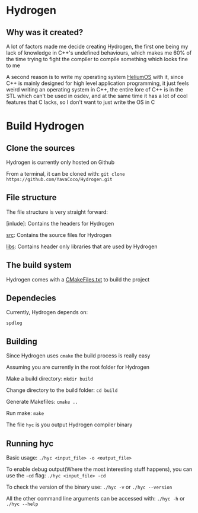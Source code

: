 # Hydrogen
## Why was it created?
A lot of factors made me decide creating Hydrogen, the first one being my lack of knowledge in C++'s undefined behaviours, which makes me 60% of the time trying to fight the compiler to compile something which looks fine to me

A second reason is to write my operating system [HeliumOS] with it, since C++ is mainly designed for high level application programming, it just feels weird writing an operating system in C++, the entire lore of C++ is in the STL which can't be used in osdev, and at the same time it has a lot of cool features that C lacks, so I don't want to just write the OS in C

# Build Hydrogen
## Clone the sources
Hydrogen is currently only hosted on Github

From a terminal, it can be cloned with: `git clone https://github.com/YavaCoco/Hydrogen.git`

## File structure
The file structure is very straight forward:

[inlude]: Contains the headers for Hydrogen

[src]: Contains the source files for Hydrogen

[libs]: Contains header only libraries that are used by Hydrogen

## The build system
Hydrogen comes with a [CMakeFiles.txt] to build the project

## Dependecies
Currently, Hydrogen depends on:

`spdlog`

## Building
Since Hydrogen uses `cmake` the build process is really easy

Assuming you are currently in the root folder for Hydrogen

Make a build directory: `mkdir build`

Change directory to the build folder: `cd build`

Generate Makefiles: `cmake ..`

Run make: `make`

The file `hyc` is you output Hydrogen compiler binary

## Running hyc
Basic usage: `./hyc <input_file> -o <output_file>`

To enable debug output(Where the most interesting stuff happens), you can use the `-cd` flag:
`./hyc <input_file> -cd`

To check the version of the binary use: `./hyc -v` or `./hyc --version`

All the other command line arguments can be accessed with: `./hyc -h` or `./hyc --help`

[include]: https://github.com/YavaCoco/Hydrogen/tree/main/include
[libs]: https://github.com/YavaCoco/Hydrogen/tree/main/libs
[src]: https://github.com/YavaCoco/Hydrogen/tree/main/src
[CMakeFiles.txt]: https://github.com/YavaCoco/Hydrogen/tree/main/CMakeFiles.txt
[HeliumOS]: https://github.com/YavaCoco/HeliumOS
